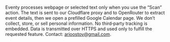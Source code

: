 Eventy processes webpage or selected text only when you use the “Scan” action. The text is sent to our Cloudflare proxy and to OpenRouter to extract event details, then we open a prefilled Google Calendar page. We don’t collect, store, or sell personal information. No third‑party tracking is embedded. Data is transmitted over HTTPS and used only to fulfill the requested feature. Contact: arioostov@gmail.com.
